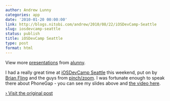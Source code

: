 ```yaml
---
author: Andrew Lunny
categories: app
date: '2010-01-20 00:00:00'
link: http://blogs.nitobi.com/andrew/2010/08/22/iOSDevCamp-Seattle
slug: iosdevcamp-seattle
status: publish
title: iOSDevCamp Seattle
type: post
format: html
---
```


View more [presentations](http://www.slideshare.net/) from [alunny](http://www.slideshare.net/alunny).

I had a really great time at [iOSDevCamp Seattle](http://w.atercooler.com/events/2010/07/27/ios-devcamp-seattle) this weekend, put on by [Brian Fling](http://flingmedia.com/) and the guys from [pinch/zoom](http://pinchzoom.com/). I was fortunate enough to speak there about PhoneGap - you can see my slides above and [the video here](http://www.ustream.tv/recorded/9073418).

[› Visit the original post](http://blogs.nitobi.com/andrew/2010/08/22/iOSDevCamp-Seattle)
